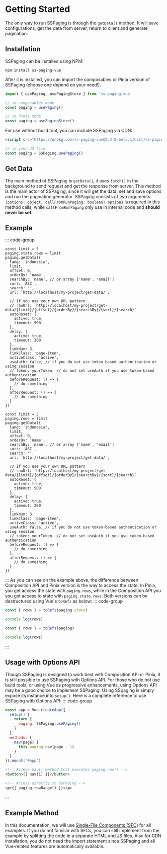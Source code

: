 # Getting Started
The only way to run SSPaging is through the `getData()` method. It will save configurations, get the data from server, return to client and generate pagination.

## Installation
SSPaging can be installed using NPM:
```
npm install ss-paging-vue
```
After it is installed, you can import the composables or Pinia version of SSPaging (choose one depend on your need!).
```javascript
import { usePaging, usePagingStore } from 'ss-paging-vue'

// in composables mode
const paging = usePaging()

// in Pinia mode
const paging = usePagingStore()
```
For use without build tool, you can include SSPaging via CDN:
```html
<script src="https://unpkg.com/ss-paging-vue@2.3.0-beta.1/dist/ss-paging.dist.js"></script>
```
```javascript
// in your JS file
const paging = SSPaging.usePaging()
```

## Get Data
The main method of SSPaging is `getData()`, it uses `fetch()` in the background to send request and get the response from server. This method is the main actor of SSPaging, since it will get the data, set and save options and run the pagination generator. SSPaging consists of two arguments: `(options: object, callFromRunPaging: boolean)`. `options` is required in this method calls, while `callFromRunPaging` only use in internal code and <strong>should never be set</strong>. 

## Example
::: code-group
```js{14,27} [Composition API]
const limit = 5
paging.state.rows = limit
paging.getData({
  lang: 'indonesia',
  limit,
  offset: 0,
  orderBy: 'name',
  searchBy: 'name', // or array ['name', 'email']
  sort: 'ASC',
  search: '',
  url: `http://localhost/my-project/get-data/`,

  // if you use your own URL pattern
  // rawUrl: `http://localhost/my-project/get-data/{limit}/{offset}/{orderBy}/{searchBy}/{sort}/{search}` 
  autoReset: {
    active: true,
    timeout: 500
  },
  delay: {
    active: true,
    timeout: 200
  },
  linkNum: 3,
  linkClass: 'page-item',
  activeClass: 'active',
  useAuth: false, // if you do not use token-based authentication or using session
  // token: yourToken, // do not set useAuth if you use token-based authentication
  beforeRequest: () => {
    // do something
  },
  afterRequest: () => {
    // do something
  }
})

```
```js{14,27} [Pinia]
const limit = 5
paging.rows = limit
paging.getData({
  lang: 'indonesia',
  limit,
  offset: 0,
  orderBy: 'name',
  searchBy: 'name', // or array ['name', 'email']
  sort: 'ASC',
  search: '',
  url: `http://localhost/my-project/get-data/`,

  // if you use your own URL pattern
  // rawUrl: `http://localhost/my-project/get-data/{limit}/{offset}/{orderBy}/{searchBy}/{sort}/{search}` 
  autoReset: {
    active: true,
    timeout: 500
  },
  delay: {
    active: true,
    timeout: 200
  },
  linkNum: 3,
  linkClass: 'page-item',
  activeClass: 'active',
  useAuth: false, // if you do not use token-based authentication or using session
  // token: yourToken, // do not set useAuth if you use token-based authentication
  beforeRequest: () => {
    // do something
  },
  afterRequest: () => {
    // do something
  }
})

```
:::
As you can see on the example above, the difference between Composition API and Pinia version is the way to access the state. In Pinia, you get access the state with `paging.rows`, while in the Composition API you you get access to state with `paging.state.rows`. Both versions can be destructured using Vue's `toRefs` as below:
::: code-group
```js [Composition API]
const { rows } = toRefs(paging.state)

console.log(rows)
```
```js [Pinia]
const { rows } = toRefs(paging)

console.log(rows)
```
:::

## Usage with Options API
Though SSPaging is designed to work best with Composition API or Pinia, it is still possible to use SSPaging with Options API. For those who do not use build tools, or using Vue as progressive enhancements, using Options API may be a good choice to implement SSPaging. Using SSpaging is simply expose its instance into `setup()`. Here is a complete reference to use SSPaging with Options API:
::: code-group
```js [Options API Setup]
const app = Vue.createApp({
  setup() {
    return {
      paging: SSPaging.usePaging()
    }
  },
  methods: {
    nav(page) {
      this.paging.nav(page - 1)
    }
  }
}).mount('#app')
```
```html [Template]
<!-- Access nav() method that executes paging.nav() -->
<button>{{ nav(1) }}</button>

<!-- Access directly to SSPaging -->
<p>{{ paging.rowRange() }}</p>
```
:::

## Example Method
In this documentation, we will use [Single-File Components (SFC)](https://vuejs.org/guide/scaling-up/sfc.html) for all examples. If you do not familiar with SFCs, you can still implement from the example by splitting the code in a separate HTML and JS files. Also for CDN installation, you do not need the import statement since SSPaging and all Vue-related features are automatically available.